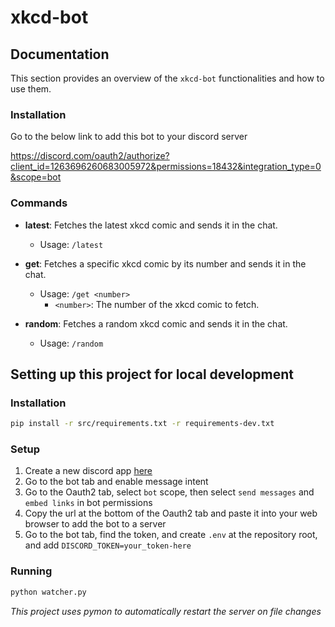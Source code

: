 # xkcd-bot

## Documentation

This section provides an overview of the `xkcd-bot` functionalities and how to use them.

### Installation

Go to the below link to add this bot to your discord server

https://discord.com/oauth2/authorize?client_id=1263696260683005972&permissions=18432&integration_type=0&scope=bot 

### Commands

- **latest**: Fetches the latest xkcd comic and sends it in the chat.
  - Usage: `/latest`
  
- **get**: Fetches a specific xkcd comic by its number and sends it in the chat.
  - Usage: `/get <number>`
    - `<number>`: The number of the xkcd comic to fetch.
  
- **random**: Fetches a random xkcd comic and sends it in the chat.
  - Usage: `/random`

## Setting up this project for local development

### Installation

```bash
pip install -r src/requirements.txt -r requirements-dev.txt
```

### Setup

1. Create a new discord app [here](https://discord.com/developers/applications)
2. Go to the bot tab and enable message intent
3. Go to the Oauth2 tab, select ```bot``` scope, then select ```send messages``` and ```embed links``` in bot permissions
4. Copy the url at the bottom of the Oauth2 tab and paste it into your web browser to add the bot to a server
5. Go to the bot tab, find the token, and create ```.env``` at the repository root, and add ```DISCORD_TOKEN=your_token-here```

### Running

```bash
python watcher.py
```

*This project uses pymon to automatically restart the server on file changes*
